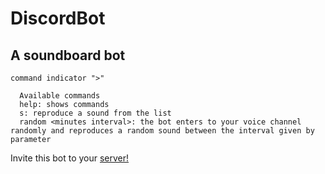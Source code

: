 # DiscordBot
## A soundboard bot
`command indicator ">"`

```
  Available commands
  help: shows commands
  s: reproduce a sound from the list
  random <minutes interval>: the bot enters to your voice channel randomly and reproduces a random sound between the interval given by parameter
 ```

Invite this bot to your [server!](https://bit.ly/2WJX8ej)
